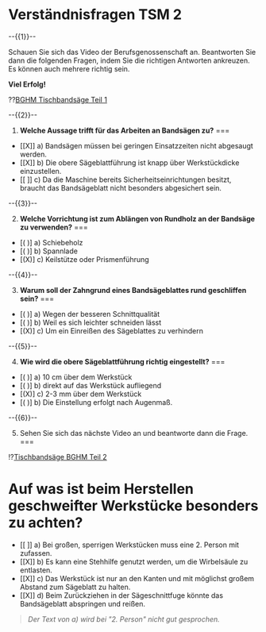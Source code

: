 <!--

author:   Hilke Domsch, Volker Göhler

email:    hilke.domsch@gkz-ev.de

version:  0.0.1

language: de

narrator: Deutsch Female

comment:  TSM 2
edit: true
date: 2025-06-30

tags: 
  - TSM
  - Tischler

logo: https://raw.githubusercontent.com/Ifi-DiAgnostiK-Project/LiaScript-Courses/refs/heads/main/img/Logo_234px.png
icon: https://raw.githubusercontent.com/Ifi-DiAgnostiK-Project/LiaScript-Courses/refs/heads/main/img/Logo_234px.png


import: https://raw.githubusercontent.com/Ifi-DiAgnostiK-Project/LiaScript_DragAndDrop_Template/refs/heads/main/README.md
import: https://raw.githubusercontent.com/Ifi-DiAgnostiK-Project/Piktogramme/refs/heads/main/makros.md
import: https://raw.githubusercontent.com/Ifi-DiAgnostiK-Project/LiaScript_ImageQuiz/refs/heads/main/README.md

@style
.flex-container {
    display: flex;[](https://liascript.github.io/LiveEditor/liascript/index.html?#5)
    flex-wrap: wrap; /* Allows the items to wrap as needed */
    align-items: stretch;
    gap: 20px; /* Adds both horizontal and vertical spacing between items */
}

.flex-child { 
    flex: 1;
    margin-right: 20px; /* Adds space between the columns */
}

@media (max-width: 600px) {
    .flex-child {
        flex: 100%; /* Makes the child divs take up the full width on slim devices */
        margin-right: 0; /* Removes the right margin */
    }
}
@end


-->

# Verständnisfragen TSM 2


--{{1}}-- 

<!-- --{{}}--
Verständnisfragen TSM Grundlehrgang 2
-->

Schauen Sie sich das Video der Berufsgenossenschaft an. Beantworten Sie dann die folgenden Fragen, indem Sie die richtigen Antworten ankreuzen. Es können auch mehrere richtig sein. 

<!-- --{{1}}--
Schauen Sie sich das Video der Berufsgenossenschaft an. Beantworten Sie dann die folgenden Fragen, indem du die richtigen Antworten ankreuzt. Es können mehrere Antworten richtig sein.
Viel Erfolg!
-->

__Viel Erfolg!__

??[BGHM Tischbandsäge Teil 1](https://player.vimeo.com/video/519896815)

--{{2}}--  

<!-- --{{Erstens}}--
Welche Aussage trifft für das Arbeiten an Bandsägen zu?
a. Bandsägen müssen bei geringen Einsatzzeiten nicht abgesaugt werden. 
b. Die obere Sägeblattführung ist knapp über Werkstückdicke einzustellen.
c. Da die Maschine bereits Sicherheitseinrichtungen besitzt, braucht das Bandsägeblatt nicht besonders abgesichert sein.
-->

1. __Welche Aussage trifft für das Arbeiten an Bandsägen zu?__
===

- [[X]]  a) Bandsägen müssen bei geringen Einsatzzeiten nicht abgesaugt werden. 
- [[X]]  b) Die obere Sägeblattführung ist knapp über Werkstückdicke einzustellen.
- [[ ]]  c) Da die Maschine bereits Sicherheitseinrichtungen besitzt, braucht das Bandsägeblatt nicht besonders abgesichert sein.

--{{3}}--  

<!-- --{{Zweitens}}--
Welche Vorrichtung ist zum Ablängen von Rundholz an der Bandsäge zu verwenden?
a. Schiebeholz
b. Spannlade
c. Keilstütze oder Prismenführung
-->

2. __Welche Vorrichtung ist zum Ablängen von Rundholz an der Bandsäge zu verwenden?__
===

- [( )] a) Schiebeholz
- [( )] b) Spannlade
- [(X)] c) Keilstütze oder Prismenführung

--{{4}}--  

<!-- --{{Drittens}}--
Warum soll der Zahngrund eines Bandsägeblattes rund geschliffen sein?
a. Wegen der besseren Schnittqualität
b. Weil es sich leichter schneiden lässt
c. Um ein Einreißen des Sägeblattes zu verhindern
-->

3. __Warum soll der Zahngrund eines Bandsägeblattes rund geschliffen sein?__
===

- [( )] a) Wegen der besseren Schnittqualität
- [( )] b) Weil es sich leichter schneiden lässt
- [(X)] c) Um ein Einreißen des Sägeblattes zu verhindern

--{{5}}--  

<!-- --{{Viertens}}--
Wie wird die obere Sägeblattführung richtig eingestellt?
a. 10 Zentimenter über dem Werkstück
b. direkt auf das Werkstück aufliegend
c. 2-3 Millimeter über dem Werkstück
d. Die Einstellung erfolgt nach Augenmaß.
-->

4. __Wie wird die obere Sägeblattführung richtig eingestellt?__
===

- [( )] a) 10 cm über dem Werkstück
- [( )] b) direkt auf das Werkstück aufliegend
- [(X)] c) 2-3 mm über dem Werkstück
- [( )] b) Die Einstellung erfolgt nach Augenmaß.


--{{6}}--  

<!-- --{{Fünftens}}--
Sehen Sie sich das nächste Video an und beantworten Sie dann die Frage. 
-->

5. Sehen Sie sich das nächste Video an und beantworte dann die Frage.
===

!?[Tischbandsäge BGHM Teil 2](https://player.vimeo.com/video/519896693)

<!-- --{{6}}--
Auf was ist beim Herstellen geschweifter Werkstücke besonders zu achten?
a. Bei großen, sperrigen Werkstücken muss eine 2. Person mit zufassen. 
b. Es kann eine Stehhilfe genutzt werden, um die Wirbelsäule zu entlasten. 
c. Das Werkstück ist nur an den Kanten und mit möglichst großem Abstand zum Sägeblatt zu halten.
d. Beim Zurückziehen in der Sägeschnittfuge könnte das Bandsägeblatt abspringen und reißen. 
-->

__Auf was ist beim Herstellen geschweifter Werkstücke besonders zu achten?__
===

- [[ ]]  a) Bei großen, sperrigen Werkstücken muss eine 2. Person mit zufassen. 
- [[X]]  b) Es kann eine Stehhilfe genutzt werden, um die Wirbelsäule zu entlasten. 
- [[X]]  c) Das Werkstück ist nur an den Kanten und mit möglichst großem Abstand zum Sägeblatt zu halten.
- [[X]]  d) Beim Zurückziehen in der Sägeschnittfuge könnte das Bandsägeblatt abspringen und reißen. 

>_Der Text von a) wird bei "2. Person" nicht gut gesprochen._

